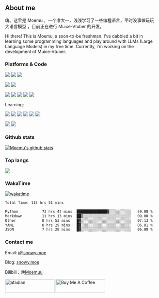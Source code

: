 ## About me

嗨。这里是 Moemu ，一个准大一，浅浅学习了一些编程语言，平时没事做玩玩大语言模型 ，目前正在进行 Muice-Vtuber 的开发。

Hi there! This is Moemu, a soon-to-be freshman. I've dabbled a bit in learning some programming languages and play around with LLMs (Large Language Models) in my free time. Currently, I'm working on the development of Muice-Vtuber.

### Platforms & Code

![](https://img.shields.io/badge/Windows-11-2376bc?style=for-the-badge&logo=Windows&logoColor=ffffff)
![](https://img.shields.io/badge/Ubuntu-24.04_LTS-e95420?style=for-the-badge&logo=Ubuntu)
![](https://img.shields.io/badge/Android-10-34a853?style=for-the-badge&logo=Android)

![](https://img.shields.io/badge/IDE-Visual%20Studio%20Code-blue?style=for-the-badge&logo=visual-studio-code&logoColor=ffffff)
![](https://img.shields.io/badge/IDE-WebStrom-007dfe?style=for-the-badge&logo=WebStrom&logoColor=white)

![](https://img.shields.io/badge/-The_C-A8B9CC?style=for-the-badge&logo=C&logoColor=white)
![](https://img.shields.io/badge/python-3776ab?style=for-the-badge&logo=python&logoColor=white)
![](https://img.shields.io/badge/-HTML5-E34F26?style=for-the-badge&logo=html5&logoColor=white)
![](https://img.shields.io/badge/-CSS3-1572B6?style=for-the-badge&logo=css3&logoColor=white)
![](https://img.shields.io/badge/-JavaScript-f7e018?style=for-the-badge&logo=javascript&logoColor=white)

Learning:

![](https://img.shields.io/badge/-C%2B%2B-00599C?style=for-the-badge&logo=C%2B%2B&logoColor=white)
![](https://img.shields.io/badge/-Go-00ADD8?style=for-the-badge&logo=Go&logoColor=white)
![](https://img.shields.io/badge/-Java-ff6b08?style=for-the-badge&logo=coffeescript&logoColor=white)
![](https://img.shields.io/badge/-PHP-777BB4?style=for-the-badge&logo=PHP&logoColor=white)
![](https://img.shields.io/badge/-Vue.js-4FC08D?style=for-the-badge&logo=Vue.js&logoColor=white)
![](https://img.shields.io/badge/TypeScript-4FC08D?style=for-the-badge&logo=TypeScript&labelColor=white&color=%233178C6)

![](https://img.shields.io/badge/-Docker-2496ED?style=for-the-badge&logo=Docker&logoColor=white)
![](https://img.shields.io/badge/-MySQL-4479A1?style=for-the-badge&logo=MySQL&logoColor=white)

### Github stats

[![Moemu's github stats](https://github-readme-stats.vercel.app/api?username=Moemu&show_icons=true&show=reviews,discussions_started,discussions_answered,prs_merged,prs_merged_percentage)](https://github.com/anuraghazra/github-readme-stats)

### Top langs
[![](https://github-readme-stats.vercel.app/api/top-langs/?username=Moemu&layout=compact)](https://github.com/anuraghazra/github-readme-stats)

### WakaTime

[![wakatime](https://wakatime.com/badge/user/637d5886-8b47-4b82-9264-3b3b9d6add67.svg)](https://wakatime.com/@637d5886-8b47-4b82-9264-3b3b9d6add67)

<!--START_SECTION:waka-->

```txt
Total Time: 115 hrs 51 mins

Python           73 hrs 42 mins  ██████████████▓░░░░░░░░░░   59.08 %
Markdown         11 hrs 13 mins  ██▒░░░░░░░░░░░░░░░░░░░░░░   09.00 %
Other            8 hrs 53 mins   █▓░░░░░░░░░░░░░░░░░░░░░░░   07.13 %
YAML             8 hrs 29 mins   █▓░░░░░░░░░░░░░░░░░░░░░░░   06.81 %
JSON             7 hrs 28 mins   █▓░░░░░░░░░░░░░░░░░░░░░░░   06.00 %
```

<!--END_SECTION:waka-->

### Contact me

Email: [i@snowy.moe](mailto:i@snowy.moe)

Blog: [snowy.moe](https://blog.snowy.moe/)

Bilibili：[@Moemuu](https://space.bilibili.com/97020216)



<a href="https://www.afdian.com/a/Moemu" target="_blank"><img src="https://pic1.afdiancdn.com/static/img/welcome/button-sponsorme.png" alt="afadian" style="height: 45px !important;width: 163px !important;"></a>
<a href="https://www.buymeacoffee.com/Moemu" target="_blank"><img src="https://cdn.buymeacoffee.com/buttons/v2/default-yellow.png" alt="Buy Me A Coffee" style="height: 45px !important;width: 163px !important;" ></a>
